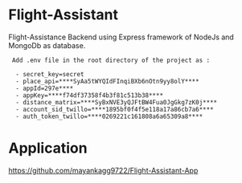 # Flight-Assistant
Flight-Assistance Backend using Express framework of NodeJs and MongoDb as database.


     Add .env file in the root directory of the project as :

      - secret_key=secret
      - place_api=****SyAa5tWYQIdFInqiBXb6nOtn9yy8olY****
      - appId=297e****
      - appKey=****f74df37358f4b3f81c513b38****
      - distance_matrix=****SyBxNVE3yQJFtBW4Fua0JgGkg7zK0j****
      - account_sid_twillo=****1895bf0f4f5e118a17a86cb7a6****
      - auth_token_twillo=****0269221c161808a6a65309a8****
# Application
https://github.com/mayankagg9722/Flight-Assistant-App
